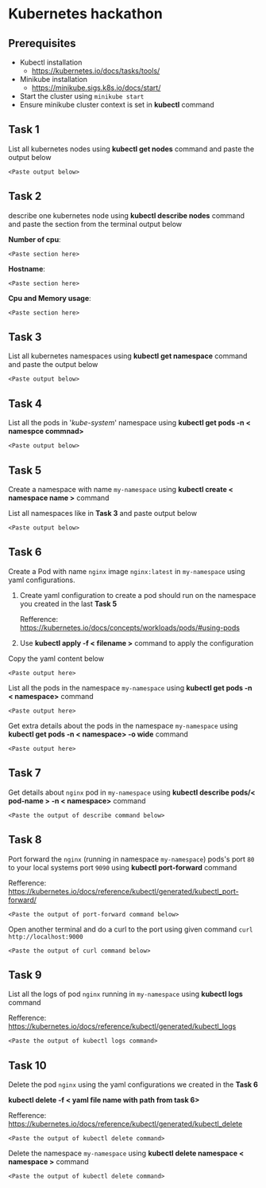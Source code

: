 # Kubernetes hackathon

## Prerequisites
- Kubectl installation
	- https://kubernetes.io/docs/tasks/tools/
- Minikube installation
	- https://minikube.sigs.k8s.io/docs/start/
- Start the cluster using 
	 ```minikube start```
- Ensure minikube cluster context is set in **kubectl** command


## Task 1
List all kubernetes nodes using **kubectl get nodes** command and paste the output below
	    
```
<Paste output below>

```

## Task 2
describe one kubernetes node using **kubectl describe nodes** command and paste the section from the terminal output below

**Number of cpu**:     
```
<Paste section here>
```
**Hostname**: 
```
<Paste section here>
```
**Cpu and Memory usage**:
```
<Paste section here>
```

## Task 3
List all kubernetes namespaces using **kubectl get namespace** command and paste the output below
	    
```
<Paste output below>

```

## Task 4
List all the pods in '*kube-system*' namespace using **kubectl get pods -n < namespce commnad>**
	    
```
<Paste output below>

```


## Task 5

Create a namespace with name `my-namespace` using **kubectl create < namespace name >** command

List all namespaces like  in **Task 3**  and paste output below
```
<Paste output below>

```
## Task 6

Create a Pod with name `nginx` image `nginx:latest` in `my-namespace` using yaml configurations.

1. Create yaml configuration to create a pod should run on the namespace you created in the last **Task 5**

	Refference: https://kubernetes.io/docs/concepts/workloads/pods/#using-pods
3. Use **kubectl apply -f < filename >** command to apply the configuration


Copy the yaml content below
```
<Paste output here>

```

List all the pods in the namespace `my-namespace` using **kubectl get pods -n < namespace>** command
```
<Paste output here>

```

Get extra details about the pods in the namespace `my-namespace` using **kubectl get pods -n < namespace> -o wide** command
```
<Paste output here>

```

## Task 7

Get details about `nginx` pod in `my-namespace`  using **kubectl describe pods/< pod-name > -n < namespace>** command


```
<Paste the output of describe command below>

```

## Task 8

Port forward the `nginx` (running in namespace `my-namespace`) pods's port `80` to your local systems port `9090` using **kubectl port-forward** command 

Refference: 
https://kubernetes.io/docs/reference/kubectl/generated/kubectl_port-forward/

```
<Paste the output of port-forward command below>

```

Open another terminal  and do a curl to the port using given command
`curl http://localhost:9000`

```
<Paste the output of curl command below>

```


## Task 9

List all the logs of pod `nginx` running in `my-namespace`  using **kubectl logs** command

Refference: 
https://kubernetes.io/docs/reference/kubectl/generated/kubectl_logs
```
<Paste the output of kubectl logs command>

```

## Task 10
Delete the pod `nginx` using the yaml configurations we created in the **Task 6**

**kubectl delete -f < yaml file name with path from task 6>**

Refference:
https://kubernetes.io/docs/reference/kubectl/generated/kubectl_delete

```
<Paste the output of kubectl delete command>

```

Delete the namespace `my-namespace` using **kubectl delete namespace < namespace >** command

```
<Paste the output of kubectl delete command>

```
